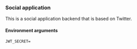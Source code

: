 ### Social application

This is a social application backend that is 
based on Twitter.

#### Environment arguments
```agsl
JWT_SECRET=
```